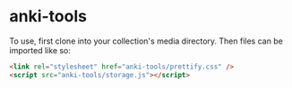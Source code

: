 # anki-tools

To use, first clone into your collection's media directory. Then files can be imported like so:

```html
<link rel="stylesheet" href="anki-tools/prettify.css" />
<script src="anki-tools/storage.js"></script>
```
